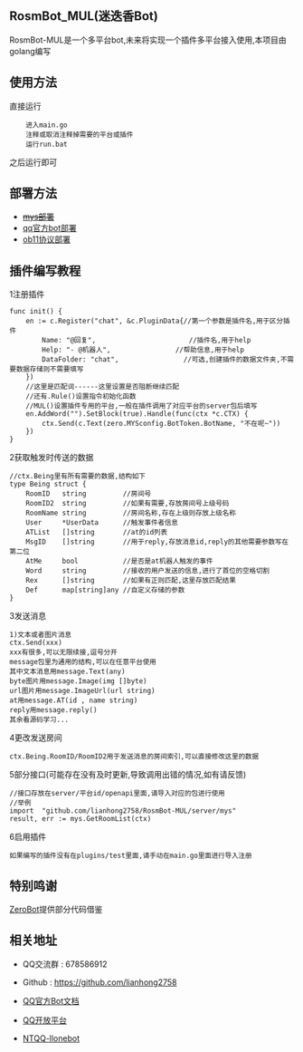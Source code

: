 ﻿## RosmBot_MUL(迷迭香Bot)
RosmBot-MUL是一个多平台bot,未来将实现一个插件多平台接入使用,本项目由golang编写
## 使用方法

直接运行
```
	进入main.go
	注释或取消注释掉需要的平台或插件
	运行run.bat
```
之后运行即可

## 部署方法

- ~~[mys部署]( server/mys/README.md)~~
- [qq官方bot部署]( server/qq/README.md)
- [ob11协议部署]( server/ob11/README.md)

## 插件编写教程

1注册插件
```
func init() {
	en := c.Register("chat", &c.PluginData{//第一个参数是插件名,用于区分插件
		Name: "@回复",        			   //插件名,用于help
		Help: "- @机器人",				   //帮助信息,用于help
		DataFolder: "chat",				   //可选,创建插件的数据文件夹,不需要数据存储则不需要填写
	})
	//这里是匹配词------这里设置是否阻断继续匹配
	//还有.Rule()设置指令初始化函数
    //MUL()设置插件专用的平台,一般在插件调用了对应平台的server包后填写
	en.AddWord("").SetBlock(true).Handle(func(ctx *c.CTX) {
		ctx.Send(c.Text(zero.MYSconfig.BotToken.BotName, "不在呢~"))
	})
}
```
2获取触发时传送的数据
```
//ctx.Being里有所有需要的数据,结构如下
type Being struct {
	RoomID   string         //房间号
	RoomID2  string         //如果有需要,存放房间号上级号码
	RoomName string         //房间名称,存在上级则存放上级名称
	User     *UserData      //触发事件者信息
	ATList   []string       //at的id列表
	MsgID    []string       //用于reply,存放消息id,reply的其他需要参数写在第二位
	AtMe     bool           //是否是at机器人触发的事件
	Word     string         //接收的用户发送的信息,进行了首位的空格切割
	Rex      []string       //如果有正则匹配,这里存放匹配结果
	Def      map[string]any //自定义存储的参数
}
```
3发送消息
```
1)文本或者图片消息
ctx.Send(xxx)
xxx有很多,可以无限续接,逗号分开
message包里为通用的结构,可以在任意平台使用
其中文本消息用message.Text(any)
byte图片用message.Image(img []byte)
url图片用message.ImageUrl(url string)
at用message.AT(id , name string)
reply用message.reply()
其余看源码学习...
```
4更改发送房间
```
ctx.Being.RoomID/RoomID2用于发送消息的房间索引,可以直接修改这里的数据
```
5部分接口(可能存在没有及时更新,导致调用出错的情况,如有请反馈)
```
//接口存放在server/平台id/openapi里面,请导入对应的包进行使用
//举例
import	"github.com/lianhong2758/RosmBot-MUL/server/mys"
result, err := mys.GetRoomList(ctx)
```

6启用插件
```
如果编写的插件没有在plugins/test里面,请手动在main.go里面进行导入注册
```
## 特别鸣谢
[ZeroBot](https://github.com/wdvxdr1123/ZeroBot)提供部分代码借鉴
## 相关地址

- QQ交流群 : 678586912

- Github : https://github.com/lianhong2758

- [QQ官方Bot文档](https://bot.q.qq.com/wiki/develop/api-v2/)

- [QQ开放平台](https://q.qq.com)

- [NTQQ-llonebot](https://llonebot.github.io/zh-CN/)